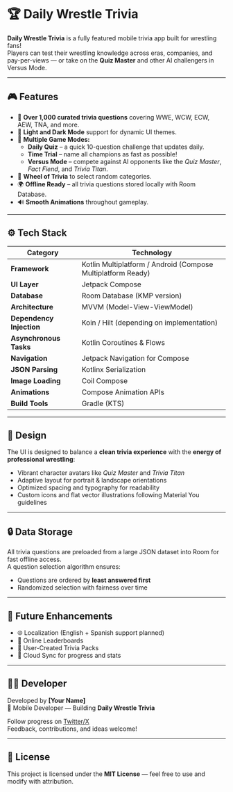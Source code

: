 # 🏆 Daily Wrestle Trivia

**Daily Wrestle Trivia** is a fully featured mobile trivia app built for wrestling fans!  
Players can test their wrestling knowledge across eras, companies, and pay-per-views — or take on the **Quiz Master** and other AI challengers in Versus Mode.

---

## 🎮 Features

- 🧠 **Over 1,000 curated trivia questions** covering WWE, WCW, ECW, AEW, TNA, and more.  
- 🎨 **Light and Dark Mode** support for dynamic UI themes.  
- 🔄 **Multiple Game Modes:**
  - **Daily Quiz** – a quick 10-question challenge that updates daily.
  - **Time Trial** – name all champions as fast as possible!
  - **Versus Mode** – compete against AI opponents like the *Quiz Master*, *Fact Fiend*, and *Trivia Titan*.
- 🎡 **Wheel of Trivia** to select random categories.
- 🌍 **Offline Ready** – all trivia questions stored locally with Room Database.
- 🔊 **Smooth Animations** throughout gameplay.

---

## ⚙️ Tech Stack

| Category | Technology |
|-----------|-------------|
| **Framework** | Kotlin Multiplatform / Android (Compose Multiplatform Ready) |
| **UI Layer** | Jetpack Compose |
| **Database** | Room Database (KMP version) |
| **Architecture** | MVVM (Model-View-ViewModel) |
| **Dependency Injection** | Koin / Hilt (depending on implementation) |
| **Asynchronous Tasks** | Kotlin Coroutines & Flows |
| **Navigation** | Jetpack Navigation for Compose |
| **JSON Parsing** | Kotlinx Serialization |
| **Image Loading** | Coil Compose |
| **Animations** | Compose Animation APIs |
| **Build Tools** | Gradle (KTS) |

---

## 📱 Design

The UI is designed to balance a **clean trivia experience** with the **energy of professional wrestling**:
- Vibrant character avatars like *Quiz Master* and *Trivia Titan*  
- Adaptive layout for portrait & landscape orientations  
- Optimized spacing and typography for readability  
- Custom icons and flat vector illustrations following Material You guidelines  

---

## 🔒 Data Storage

All trivia questions are preloaded from a large JSON dataset into Room for fast offline access.  
A question selection algorithm ensures:
- Questions are ordered by **least answered first**
- Randomized selection with fairness over time

---

## 🚀 Future Enhancements

- 🌐 Localization (English + Spanish support planned)  
- 👥 Online Leaderboards  
- 🧩 User-Created Trivia Packs  
- 💾 Cloud Sync for progress and stats  

---

## 🧑‍💻 Developer

Developed by **[Your Name]**  
📱 Mobile Developer — Building **Daily Wrestle Trivia**

Follow progress on [Twitter/X](https://twitter.com/)  
Feedback, contributions, and ideas welcome!

---

## 🏁 License

This project is licensed under the **MIT License** — feel free to use and modify with attribution.
